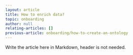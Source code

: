 ```yaml
---
layout: article
title: How to enrich data?
topic: onboarding
author: null
relating-articles: []
previous-article: onboarding/how-to-create-an-ontology
---
```


Write the article here in Markdown, header is not needed.